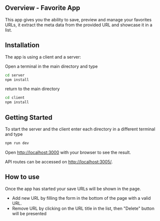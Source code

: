 ## Overview - Favorite App
This app gives you the ability to save, preview and manage your favorites URLs, it extract the meta data from the provided URL and showcase it in a list.

## Installation
The app is using a client and a server:

Open a terminal in the main directory and type
```bash
cd server
npm install
```
return to the main directory
```bash
cd client
npm install
```

## Getting Started
To start the server and the client enter each directory in a different terminal and type
```bash
npm run dev
```
Open [http://localhost:3000](http://localhost:3000) with your browser to see the result.

API routes can be accessed on [http://localhost:3005/](http://localhost:3005/).

## How to use
Once the app has started your save URLs will be shown in the page.
- Add new URL by filling the form in the bottom of the page with a valid URL.
- Remove URL by clicking on the URL title in the list, then "Delete" button will be presented